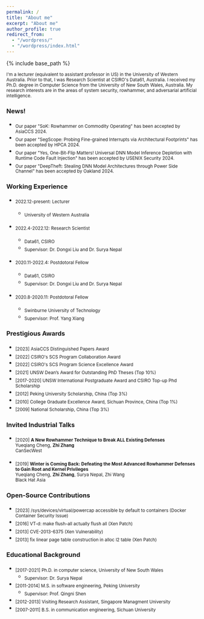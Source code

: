 ```yaml
---
permalink: /
title: "About me"
excerpt: "About me"
author_profile: true
redirect_from: 
  - "/wordpress/"
  - "/wordpress/index.html"
---
```


{% include base_path %}

 
<sub> I'm a lecturer (equivalent to assistant professor in US) in the University of Western Australia. Prior to that, I was Research Scientist at CSIRO's Data61, Australia. I received my Ph.D. degree in Computer Science from the University of New South Wales, Australia. My research interests are in the areas of system security, rowhammer, and adversarial artificial intelligence.

### News!
- <sub>Our paper "SoK: Rowhammer on Commodity Operating" has been accepted by AsiaCCS 2024. 
- <sub>Our paper "SegScope: Probing Fine-grained Interrupts via Architectural Footprints" has been accepted by HPCA 2024.
- <sub>Our paper "Yes, One-Bit-Flip Matters! Universal DNN Model Inference Depletion with Runtime Code Fault Injection" has been accepted by USENIX Security 2024.
- <sub>Our paper "DeepTheft: Stealing DNN Model Architectures through Power Side Channel" has been accepted by Oakland 2024.



### Working Experience
* <sub> 2022.12-present: Lecturer </sub>
  * <sub> University of Western Australia </sub>

* <sub> 2022.4-2022.12: Research Scientist </sub>
  * <sub> Data61, CSIRO </sub>
  * <sub> Supervisor: Dr. Dongxi Liu and Dr. Surya Nepal </sub>

* <sub> 2020.11-2022.4: Postdotoral Fellow </sub>
  * <sub> Data61, CSIRO </sub>
  * <sub> Supervisor: Dr. Dongxi Liu and Dr. Surya Nepal </sub>
  
* <sub> 2020.8-2020.11: Postdotoral Fellow </sub>
  * <sub> Swinburne University of Technology </sub>
  * <sub> Supervisor: Prof. Yang Xiang </sub>  

### Prestigious Awards
* <sub> [2023] AsiaCCS Distinguished Papers Award </sub>
* <sub> [2022] CSIRO's SCS Program Collaboration Award </sub>
* <sub> [2022] CSIRO's SCS Program Science Excellence Award </sub>
* <sub> [2021] UNSW Dean’s Award for Outstanding PhD Theses (Top 10%) </sub>
* <sub> [2017-2020] UNSW International Postgraduate Award and CSIRO Top-up Phd Scholarship </sub>
* <sub> [2012] Peking University Scholarship, China (Top 3%) </sub>
* <sub> [2010] College Graduate Excellence Award, Sichuan Province, China (Top 1%) </sub>
* <sub> [2009] National Scholarship, China (Top 3%) </sub>

### Invited Industrial Talks
- <sub> [2020] **A New Rowhammer Technique to Break ALL Existing Defenses** <br/>
   Yueqiang Cheng, **Zhi Zhang** <br/>
   CanSecWest <br/>
   
- <sub> [2019] **Winter is Coming Back: Defeating the Most Advanced Rowhammer Defenses to Gain Root and Kernel Privileges** <br/>
      Yueqiang Cheng, **Zhi Zhang**, Surya Nepal, Zhi Wang <br/>
      Black Hat Asia <br/>
      
### Open-Source Contributions
- <sub> [2023] /sys/devices/virtual/powercap accessible by default to containers (Docker Container Security Issue) <br/>
- <sub> [2016] VT-d: make flush-all actually flush all (Xen Patch) <br/>
- <sub> [2013] CVE-2013-6375 (Xen Vulnerability) <br/>
- <sub> [2013] fix linear page table construction in alloc l2 table (Xen Patch) <br/>

### Educational Background
* <sub> [2017-2021] Ph.D. in computer science, University of New South Wales </sub>
  * <sub> Supervisor: Dr. Surya Nepal  </sub>
* <sub> [2011-2014] M.S. in software engineering, Peking University </sub>
  * <sub> Supervisor: Prof. Qingni Shen  </sub>
* <sub> [2012-2013] Visiting Research Assistant, Singapore Managment University </sub>
* <sub> [2007-2011] B.S. in communication engineering, Sichuan University </sub>








